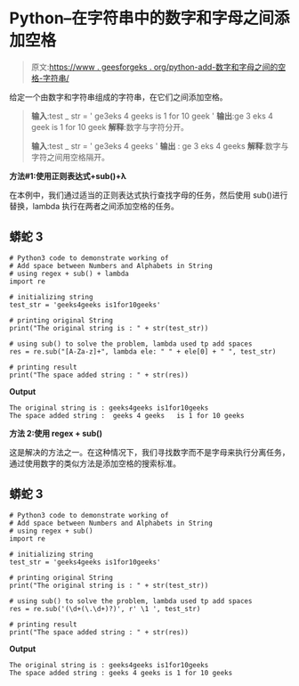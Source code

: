 # Python–在字符串中的数字和字母之间添加空格

> 原文:[https://www . geesforgeks . org/python-add-数字和字母之间的空格-字符串/](https://www.geeksforgeeks.org/python-add-space-between-numbers-and-alphabets-in-string/)

给定一个由数字和字符串组成的字符串，在它们之间添加空格。

> **输入**:test _ str = ' ge3eks 4 geeks is 1 for 10 geek '
> **输出**:ge 3 eks 4 geek is 1 for 10 geek
> **解释**:数字与字符分开。
> 
> **输入**:test _ str = ' ge3eks 4 geeks '
> **输出** : ge 3 eks 4 geeks
> **解释**:数字与字符之间用空格隔开。

**方法#1:使用正则表达式+sub()+λ**

在本例中，我们通过适当的正则表达式执行查找字母的任务，然后使用 sub()进行替换，lambda 执行在两者之间添加空格的任务。

## 蟒蛇 3

```
# Python3 code to demonstrate working of 
# Add space between Numbers and Alphabets in String
# using regex + sub() + lambda
import re

# initializing string
test_str = 'geeks4geeks is1for10geeks'

# printing original String
print("The original string is : " + str(test_str))

# using sub() to solve the problem, lambda used tp add spaces 
res = re.sub("[A-Za-z]+", lambda ele: " " + ele[0] + " ", test_str)

# printing result 
print("The space added string : " + str(res)) 
```

**Output**

```
The original string is : geeks4geeks is1for10geeks
The space added string :  geeks 4 geeks   is 1 for 10 geeks 

```

**方法 2:使用 regex + sub()**

这是解决的方法之一。在这种情况下，我们寻找数字而不是字母来执行分离任务，通过使用数字的类似方法是添加空格的搜索标准。

## 蟒蛇 3

```
# Python3 code to demonstrate working of 
# Add space between Numbers and Alphabets in String
# using regex + sub()
import re

# initializing string
test_str = 'geeks4geeks is1for10geeks'

# printing original String
print("The original string is : " + str(test_str))

# using sub() to solve the problem, lambda used tp add spaces 
res = re.sub('(\d+(\.\d+)?)', r' \1 ', test_str)

# printing result 
print("The space added string : " + str(res)) 
```

**Output**

```
The original string is : geeks4geeks is1for10geeks
The space added string : geeks 4 geeks is 1 for 10 geeks

```
